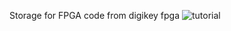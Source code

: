 Storage for FPGA code from digikey fpga ![tutorial](https://youtu.be/lLg1AgA2Xoo?si=3ubqs5FtNFWVPf73)
